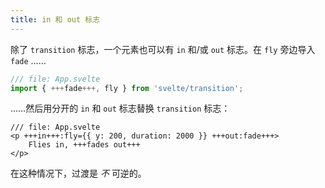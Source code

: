 ```yaml
---
title: in 和 out 标志
---
```


除了 `transition` 标志，一个元素也可以有 `in` 和/或 `out` 标志。在 `fly` 旁边导入 `fade` ……

```js
/// file: App.svelte
import { +++fade+++, fly } from 'svelte/transition';
```

……然后用分开的 `in` 和 `out` 标志替换 `transition` 标志：

```svelte
/// file: App.svelte
<p +++in+++:fly={{ y: 200, duration: 2000 }} +++out:fade+++>
	Flies in, +++fades out+++
</p>
```

在这种情况下，过渡是 _不_ 可逆的。
